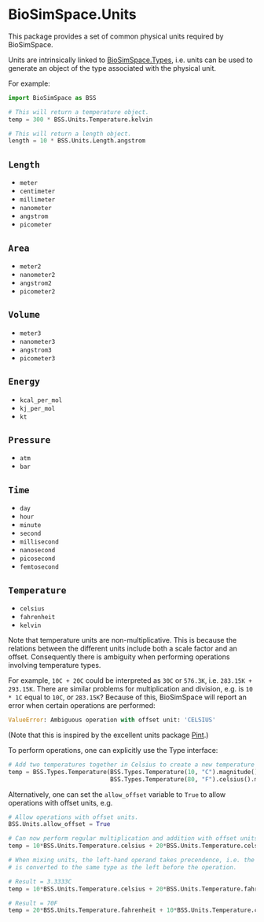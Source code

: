 # BioSimSpace.Units

This package provides a set of common physical units required by BioSimSpace.

Units are intrinsically linked to [BioSimSpace.Types](../Types), i.e. units can
be used to generate an object of the type associated with the physical unit.

For example:

```python
import BioSimSpace as BSS

# This will return a temperature object.
temp = 300 * BSS.Units.Temperature.kelvin

# This will return a length object.
length = 10 * BSS.Units.Length.angstrom
```

## `Length`

* `meter`
* `centimeter`
* `millimeter`
* `nanometer`
* `angstrom`
* `picometer`

## `Area`

* `meter2`
* `nanometer2`
* `angstrom2`
* `picometer2`

## `Volume`

* `meter3`
* `nanometer3`
* `angstrom3`
* `picometer3`

## `Energy`

* `kcal_per_mol`
* `kj_per_mol`
* `kt`

## `Pressure`

* `atm`
* `bar`

## `Time`

* `day`
* `hour`
* `minute`
* `second`
* `millisecond`
* `nanosecond`
* `picosecond`
* `femtosecond`

## `Temperature`

* `celsius`
* `fahrenheit`
* `kelvin`

Note that temperature units are non-multiplicative. This is because the relations
between the different units include both a scale factor and an offset. Consequently
there is ambiguity when performing operations involving temperature types.

For example, `10C + 20C` could be interpreted as `30C` or `576.3K`, i.e.
`283.15K + 293.15K`. There are similar problems for multiplication and division,
e.g. is `10 * 1C` equal to `10C`, or `283.15K`? Because of this, BioSimSpace will
report an error when certain operations are performed:

```python
ValueError: Ambiguous operation with offset unit: 'CELSIUS'
```

(Note that this is inspired by the excellent units package [Pint](http://pint.readthedocs.io/en/latest/nonmult.html).)

To perform operations, one can explicitly use the Type interface:

```python
# Add two temperatures together in Celsius to create a new temperature object.
temp = BSS.Types.Temperature(BSS.Types.Temperature(10, "C").magnitude() +
                             BSS.Types.Temperature(80, "F").celsius().magnitude(), "C")
```

Alternatively, one can set the `allow_offset` variable to `True`
to allow operations with offset units, e.g.

```python
# Allow operations with offset units.
BSS.Units.allow_offset = True

# Can now perform regular multiplication and addition with offset units (result = 30C).
temp = 10*BSS.Units.Temperature.celsius + 20*BSS.Units.Temperature.celsius

# When mixing units, the left-hand operand takes precendence, i.e. the right-hand
# is converted to the same type as the left before the operation.

# Result = 3.3333C
temp = 10*BSS.Units.Temperature.celsius + 20*BSS.Units.Temperature.fahrenheit

# Result = 70F
temp = 20*BSS.Units.Temperature.fahrenheit + 10*BSS.Units.Temperature.celsius
```

